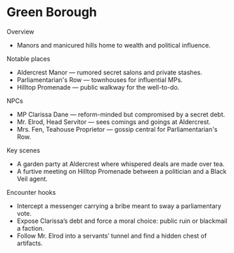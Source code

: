 # Green Borough

Overview
- Manors and manicured hills home to wealth and political influence.

Notable places
- Aldercrest Manor — rumored secret salons and private stashes.
- Parliamentarian's Row — townhouses for influential MPs.
- Hilltop Promenade — public walkway for the well-to-do.

NPCs
- MP Clarissa Dane — reform-minded but compromised by a secret debt.
- Mr. Elrod, Head Servitor — sees comings and goings at Aldercrest.
- Mrs. Fen, Teahouse Proprietor — gossip central for Parliamentarian's Row.

Key scenes
- A garden party at Aldercrest where whispered deals are made over tea.
- A furtive meeting on Hilltop Promenade between a politician and a Black Veil agent.

Encounter hooks
- Intercept a messenger carrying a bribe meant to sway a parliamentary vote.
- Expose Clarissa’s debt and force a moral choice: public ruin or blackmail a faction.
- Follow Mr. Elrod into a servants’ tunnel and find a hidden chest of artifacts.
